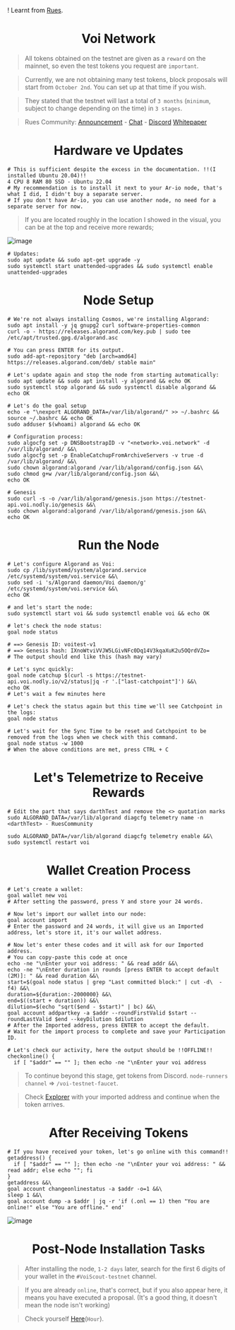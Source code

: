 ! Learnt from [Rues](https://github.com/ruesandora).
<h1 align="center">Voi Network</h1>

> All tokens obtained on the testnet are given as a `reward` on the mainnet, so even the test tokens you request are `important`.

> Currently, we are not obtaining many test tokens, block proposals will start from `October 2nd`. You can set up at that time if you wish.

> They stated that the testnet will last a total of `3 months` (`minimum`, subject to change depending on the time) in `3 stages`.

> Rues Community: [Announcement](https://t.me/RuesAnnouncement) - [Chat](https://t.me/RuesChat) - [Discord](https://discord.gg/t7qVBD6m) 
> [Whitepaper](https://afaf83a4-6c33-4e2a-a40c-9999410c0063.filesusr.com/ugd/7dc173_8e16834f2fbd4866a957d441f392d578.pdf)

<h1 align="center">Hardware ve Updates</h1>

```console
# This is sufficient despite the excess in the documentation. !!(I installed Ubuntu 20.04)!!
4 CPU 8 RAM 80 SSD - Ubuntu 22.04
# My recommendation is to install it next to your Ar-io node, that's what I did, I didn't buy a separate server.
# If you don't have Ar-io, you can use another node, no need for a separate server for now.
```

> If you are located roughly in the location I showed in the visual, you can be at the top and receive more rewards;

![image](https://github.com/ruesandora/Voi/assets/101149671/a4acf712-b470-4ce7-bfb2-7bff3d47580e)

```console
# Updates:
sudo apt update && sudo apt-get upgrade -y
sudo systemctl start unattended-upgrades && sudo systemctl enable unattended-upgrades
```

<h1 align="center">Node Setup</h1>

```console
# We're not always installing Cosmos, we're installing Algorand:
sudo apt install -y jq gnupg2 curl software-properties-common
curl -o - https://releases.algorand.com/key.pub | sudo tee /etc/apt/trusted.gpg.d/algorand.asc

# You can press ENTER for its output.
sudo add-apt-repository "deb [arch=amd64] https://releases.algorand.com/deb/ stable main"

# Let's update again and stop the node from starting automatically:
sudo apt update && sudo apt install -y algorand && echo OK
sudo systemctl stop algorand && sudo systemctl disable algorand && echo OK

# Let's do the goal setup
echo -e "\nexport ALGORAND_DATA=/var/lib/algorand/" >> ~/.bashrc && source ~/.bashrc && echo OK
sudo adduser $(whoami) algorand && echo OK

# Configuration process:
sudo algocfg set -p DNSBootstrapID -v "<network>.voi.network" -d /var/lib/algorand/ &&\
sudo algocfg set -p EnableCatchupFromArchiveServers -v true -d /var/lib/algorand/ &&\
sudo chown algorand:algorand /var/lib/algorand/config.json &&\
sudo chmod g+w /var/lib/algorand/config.json &&\
echo OK

# Genesis
sudo curl -s -o /var/lib/algorand/genesis.json https://testnet-api.voi.nodly.io/genesis &&\
sudo chown algorand:algorand /var/lib/algorand/genesis.json &&\
echo OK
```

<h1 align="center">Run the Node</h1>

```console
# Let's configure Algorand as Voi:
sudo cp /lib/systemd/system/algorand.service /etc/systemd/system/voi.service &&\
sudo sed -i 's/Algorand daemon/Voi daemon/g' /etc/systemd/system/voi.service &&\
echo OK

# and let's start the node:
sudo systemctl start voi && sudo systemctl enable voi && echo OK

# let's check the node status:
goal node status

# ==> Genesis ID: voitest-v1
# ==> Genesis hash: IXnoWtviVVJW5LGivNFc0Dq14V3kqaXuK2u5OQrdVZo=
# The output should end like this (hash may vary)

# Let's sync quickly:
goal node catchup $(curl -s https://testnet-api.voi.nodly.io/v2/status|jq -r '.["last-catchpoint"]') &&\
echo OK
# Let's wait a few minutes here

# Let's check the status again but this time we'll see Catchpoint in the logs:
goal node status

# Let's wait for the Sync Time to be reset and Catchpoint to be removed from the logs when we check with this command.
goal node status -w 1000
# When the above conditions are met, press CTRL + C
```

<h1 align="center">Let's Telemetrize to Receive Rewards</h1>

```console
# Edit the part that says darthTest and remove the <> quotation marks
sudo ALGORAND_DATA=/var/lib/algorand diagcfg telemetry name -n <darthTest> - RuesCommunity

sudo ALGORAND_DATA=/var/lib/algorand diagcfg telemetry enable &&\
sudo systemctl restart voi
```

<h1 align="center">Wallet Creation Process</h1>

```console
# Let's create a wallet:
goal wallet new voi
# After setting the password, press Y and store your 24 words.

# Now let's import our wallet into our node:
goal account import
# Enter the password and 24 words, it will give us an Imported address, let's store it, it's our wallet address.

# Now let's enter these codes and it will ask for our Imported address.
# You can copy-paste this code at once
echo -ne "\nEnter your voi address: " && read addr &&\
echo -ne "\nEnter duration in rounds [press ENTER to accept default (2M)]: " && read duration &&\
start=$(goal node status | grep "Last committed block:" | cut -d\  -f4) &&\
duration=${duration:-2000000} &&\
end=$((start + duration)) &&\
dilution=$(echo "sqrt($end - $start)" | bc) &&\
goal account addpartkey -a $addr --roundFirstValid $start --roundLastValid $end --keyDilution $dilution
# After the Imported address, press ENTER to accept the default.
# Wait for the import process to complete and save your Participation ID.

# Let's check our activity, here the output should be !!OFFLINE!!
checkonline() {
  if [ "$addr" == "" ]; then echo -ne "\nEnter your voi address
```

> To continue beyond this stage, get tokens from Discord. `node-runners channel` => `/voi-testnet-faucet`.

> Check [Explorer](https://voi.observer/explorer/home) with your imported address and continue when the token arrives.


<h1 align="center">After Receiving Tokens</h1>

```console
# If you have received your token, let's go online with this command!!
getaddress() {
  if [ "$addr" == "" ]; then echo -ne "\nEnter your voi address: " && read addr; else echo ""; fi
}
getaddress &&\
goal account changeonlinestatus -a $addr -o=1 &&\
sleep 1 &&\
goal account dump -a $addr | jq -r 'if (.onl == 1) then "You are online!" else "You are offline." end'
```

![image](https://github.com/ruesandora/Voi/assets/101149671/6b030e34-9619-4191-a136-6312f94ba7cb)


<h1 align="center">Post-Node Installation Tasks</h1>

> After installing the node,  `1-2 days` later, search for the first 6 digits of your wallet in the `#VoiScout-testnet` channel.

> If you are already `online`, that's correct, but if you also appear here, it means you have executed a proposal. (It's a good thing, it doesn't mean the node isn't working)

> Check yourself [Here](https://cswenor.github.io/voi-proposer-data/health.html)(`Hour`).
